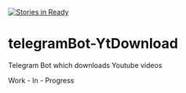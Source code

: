 [![Stories in Ready](https://badge.waffle.io/mr-karan/telegramBot-YtDownload.png?label=ready&title=Ready)](https://waffle.io/mr-karan/telegramBot-YtDownload)
# telegramBot-YtDownload
Telegram Bot which downloads Youtube videos

Work - In - Progress
